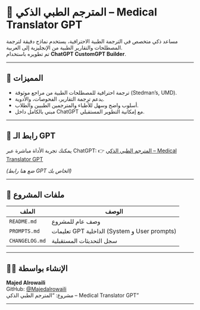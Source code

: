 # 🧠 المترجم الطبي الذكي – Medical Translator GPT

مساعد ذكي متخصص في الترجمة الطبية الاحترافية، يستخدم نماذج دقيقة لترجمة المصطلحات والتقارير الطبية من الإنجليزية إلى العربية.  
تم تطويره باستخدام **ChatGPT CustomGPT Builder**.

---

## 🚀 المميزات
- ترجمة احترافية للمصطلحات الطبية من مراجع موثوقة (Stedman’s, UMD).
- يدعم ترجمة التقارير، الفحوصات، والأدوية.
- أسلوب واضح وسهل للأطباء والمترجمين الطبيين والطلاب.
- مبني بالكامل داخل ChatGPT مع إمكانية التطوير المستقبلي.

---

## 🔗 رابط الـ GPT
يمكنك تجربة الأداة مباشرة عبر ChatGPT:
👉 [المترجم الطبي الذكي – Medical Translator GPT](https://chat.openai.com/g/gpt-XXXXX)

*(ضع هنا رابط GPT الخاص بك)*

---

## 📂 ملفات المشروع
| الملف | الوصف |
|-------|--------|
| `README.md` | وصف عام للمشروع |
| `PROMPTS.md` | تعليمات GPT الداخلية (System و User prompts) |
| `CHANGELOG.md` | سجل التحديثات المستقبلية |

---

## 🧑‍💻 الإنشاء بواسطة
**Majed Alrowaili**  
GitHub: [@Majedalrowaili](https://github.com/Majedalrowaili)  
مشروع: “المترجم الطبي الذكي – Medical Translator GPT”

---
